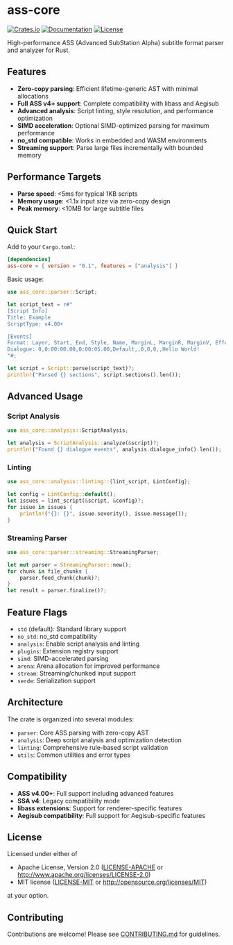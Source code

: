 # ass-core

[![Crates.io](https://img.shields.io/crates/v/ass-core.svg)](https://crates.io/crates/ass-core)
[![Documentation](https://docs.rs/ass-core/badge.svg)](https://docs.rs/ass-core)
[![License](https://img.shields.io/badge/license-MIT%2FApache--2.0-blue.svg)](../../../LICENSE-MIT)

High-performance ASS (Advanced SubStation Alpha) subtitle format parser and analyzer for Rust.

## Features

- **Zero-copy parsing**: Efficient lifetime-generic AST with minimal allocations
- **Full ASS v4+ support**: Complete compatibility with libass and Aegisub
- **Advanced analysis**: Script linting, style resolution, and performance optimization
- **SIMD acceleration**: Optional SIMD-optimized parsing for maximum performance
- **no_std compatible**: Works in embedded and WASM environments
- **Streaming support**: Parse large files incrementally with bounded memory

## Performance Targets

- **Parse speed**: <5ms for typical 1KB scripts
- **Memory usage**: <1.1x input size via zero-copy design
- **Peak memory**: <10MB for large subtitle files

## Quick Start

Add to your `Cargo.toml`:

```toml
[dependencies]
ass-core = { version = "0.1", features = ["analysis"] }
```

Basic usage:

```rust
use ass_core::parser::Script;

let script_text = r#"
[Script Info]
Title: Example
ScriptType: v4.00+

[Events]
Format: Layer, Start, End, Style, Name, MarginL, MarginR, MarginV, Effect, Text
Dialogue: 0,0:00:00.00,0:00:05.00,Default,,0,0,0,,Hello World!
"#;

let script = Script::parse(script_text)?;
println!("Parsed {} sections", script.sections().len());
```

## Advanced Usage

### Script Analysis

```rust
use ass_core::analysis::ScriptAnalysis;

let analysis = ScriptAnalysis::analyze(&script)?;
println!("Found {} dialogue events", analysis.dialogue_info().len());
```

### Linting

```rust
use ass_core::analysis::linting::{lint_script, LintConfig};

let config = LintConfig::default();
let issues = lint_script(&script, &config)?;
for issue in issues {
    println!("{}: {}", issue.severity(), issue.message());
}
```

### Streaming Parser

```rust
use ass_core::parser::streaming::StreamingParser;

let mut parser = StreamingParser::new();
for chunk in file_chunks {
    parser.feed_chunk(chunk)?;
}
let result = parser.finalize()?;
```

## Feature Flags

- `std` (default): Standard library support
- `no_std`: no_std compatibility
- `analysis`: Enable script analysis and linting
- `plugins`: Extension registry support
- `simd`: SIMD-accelerated parsing
- `arena`: Arena allocation for improved performance
- `stream`: Streaming/chunked input support
- `serde`: Serialization support

## Architecture

The crate is organized into several modules:

- `parser`: Core ASS parsing with zero-copy AST
- `analysis`: Deep script analysis and optimization detection
- `linting`: Comprehensive rule-based script validation
- `utils`: Common utilities and error types

## Compatibility

- **ASS v4.00+**: Full support including advanced features
- **SSA v4**: Legacy compatibility mode
- **libass extensions**: Support for renderer-specific features
- **Aegisub compatibility**: Full support for Aegisub-specific features

## License

Licensed under either of

- Apache License, Version 2.0 ([LICENSE-APACHE](../../../LICENSE-APACHE) or http://www.apache.org/licenses/LICENSE-2.0)
- MIT license ([LICENSE-MIT](../../../LICENSE-MIT) or http://opensource.org/licenses/MIT)

at your option.

## Contributing

Contributions are welcome! Please see [CONTRIBUTING.md](../../../CONTRIBUTING.md) for guidelines.